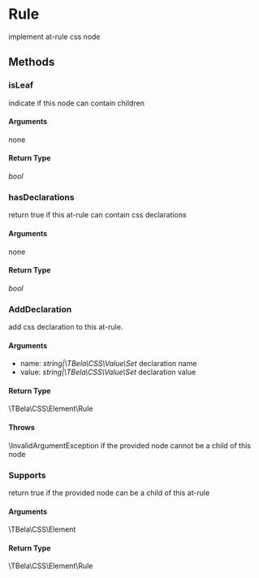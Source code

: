 # Rule

implement at-rule css node

## Methods

### isLeaf

indicate if this node can contain children

#### Arguments

none

#### Return Type

_bool_

### hasDeclarations

return true if this at-rule can contain css declarations

#### Arguments

none

#### Return Type

_bool_

### AddDeclaration

add css declaration to this at-rule.

#### Arguments

- name: _string|\TBela\CSS\Value\Set_ declaration name
- value: _string|\TBela\CSS\Value\Set_ declaration value

#### Return Type

\TBela\CSS\Element\Rule

#### Throws

\InvalidArgumentException if the provided node cannot be a child of this node

### Supports

return true if the provided node can be a child of this at-rule

#### Arguments

\TBela\CSS\Element

#### Return Type

\TBela\CSS\Element\Rule
